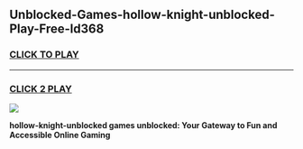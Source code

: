 
## Unblocked-Games-hollow-knight-unblocked-Play-Free-ld368
<h3>
<a href="https://premium76.site?title=hollow-knight-unblocked&ref=21A">CLICK TO PLAY</a></h3>
<hr>

<h3>
<a href="https://premium76.site?title=hollow-knight-unblocked&ref=21A">CLICK 2 PLAY</a>
  
</h3>

<a href="https://premium76.site?title=hollow-knight-unblocked&ref=21A"><img src="https://clearcache.store/games.png"></a>


**hollow-knight-unblocked games unblocked: Your Gateway to Fun and Accessible Online Gaming**

